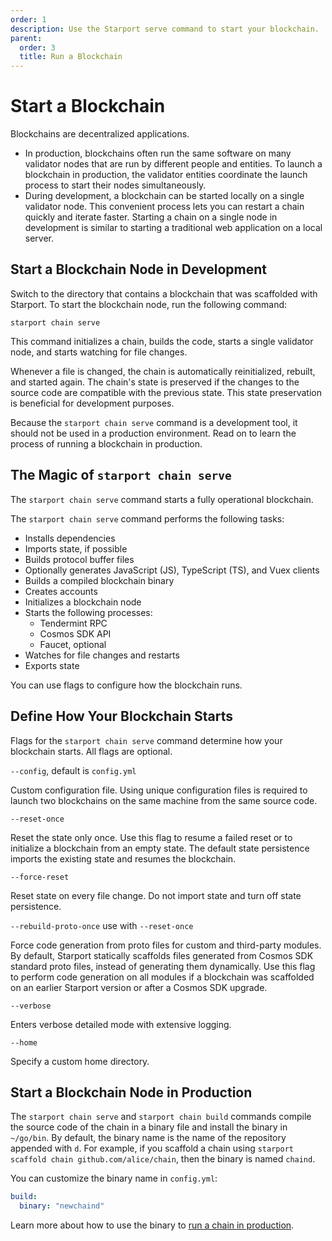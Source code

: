 ```yaml
---
order: 1
description: Use the Starport serve command to start your blockchain.
parent:
  order: 3
  title: Run a Blockchain
---
```


# Start a Blockchain

Blockchains are decentralized applications.

- In production, blockchains often run the same software on many validator nodes that are run by different people and entities. To launch a blockchain in production, the validator entities coordinate the launch process to start their nodes simultaneously.
- During development, a blockchain can be started locally on a single validator node. This convenient process lets you can restart a chain quickly and iterate faster. Starting a chain on a single node in development is similar to starting a traditional web application on a local server. 

## Start a Blockchain Node in Development

Switch to the directory that contains a blockchain that was scaffolded with Starport. To start the blockchain node, run the following command:

```
starport chain serve
```

This command initializes a chain, builds the code, starts a single validator node, and starts watching for file changes. 

Whenever a file is changed, the chain is automatically reinitialized, rebuilt, and started again. The chain's state is preserved if the changes to the source code are compatible with the previous state. This state preservation is beneficial for development purposes. 

Because the `starport chain serve` command is a development tool, it should not be used in a production environment. Read on to learn the process of running a blockchain in production. 

## The Magic of `starport chain serve`
The `starport chain serve` command starts a fully operational blockchain.

The `starport chain serve` command performs the following tasks:

- Installs dependencies
- Imports state, if possible
- Builds protocol buffer files
- Optionally generates JavaScript (JS), TypeScript (TS), and Vuex clients
- Builds a compiled blockchain binary
- Creates accounts
- Initializes a blockchain node
- Starts the following processes:
  - Tendermint RPC
  - Cosmos SDK API
  - Faucet, optional
- Watches for file changes and restarts
- Exports state

You can use flags to configure how the blockchain runs. 

## Define How Your Blockchain Starts

Flags for the `starport chain serve` command determine how your blockchain starts. All flags are optional.

`--config`, default is `config.yml`

Custom configuration file. Using unique configuration files is required to launch two blockchains on the same machine from the same source code.

`--reset-once`

Reset the state only once. Use this flag to resume a failed reset or to initialize a blockchain from an empty state. The default state persistence imports the existing state and resumes the blockchain.

`--force-reset`

Reset state on every file change. Do not import state and turn off state persistence.

`--rebuild-proto-once` use with `--reset-once`

Force code generation from proto files for custom and third-party modules. By default, Starport statically scaffolds files generated from Cosmos SDK standard proto files, instead of generating them dynamically. Use this flag to perform code generation on all modules if a blockchain was scaffolded on an earlier Starport version or after a Cosmos SDK upgrade.

`--verbose`

Enters verbose detailed mode with extensive logging.

`--home`

Specify a custom home directory.

## Start a Blockchain Node in Production

The `starport chain serve` and `starport chain build` commands compile the source code of the chain in a binary file and install the binary in `~/go/bin`. By default, the binary name is the name of the repository appended with `d`. For example, if you scaffold a chain using `starport scaffold chain github.com/alice/chain`, then the binary is named `chaind`.

You can customize the binary name in `config.yml`:

```yml
build:
  binary: "newchaind"
```

Learn more about how to use the binary to [run a chain in production](https://docs.cosmos.network/v0.42/run-node/run-node.html).

